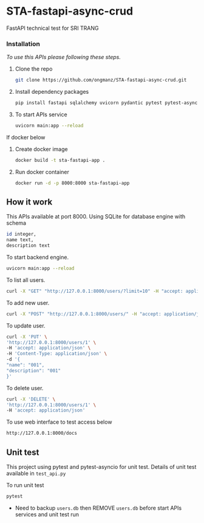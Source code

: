 # STA-fastapi-async-crud
FastAPI technical test for SRI TRANG

### Installation

_To use this APIs please following these steps._

1. Clone the repo
   ```sh
   git clone https://github.com/ongmanz/STA-fastapi-async-crud.git
   ```
2. Install dependency packages
   ```sh
   pip install fastapi sqlalchemy uvicorn pydantic pytest pytest-asyncio httpx
   ```
3. To start APIs service
   ```sh
   uvicorn main:app --reload
   ```

If docker below
1. Create docker image
   ```sh
   docker build -t sta-fastapi-app .
   ```
2. Run docker container
   ```sh
   docker run -d -p 8000:8000 sta-fastapi-app
   ```

## How it work

This APIs available at port 8000.
Using SQLite for database engine with schema
   ```sh
   id integer,
   name text,
   description text
   ```

To start backend engine.
   ```sh
   uvicorn main:app --reload
   ```

To list all users.
   ```sh
   curl -X "GET" "http://127.0.0.1:8000/users/?limit=10" -H "accept: application/json"
   ```

To add new user.
   ```sh
   curl -X "POST" "http://127.0.0.1:8000/users/" -H "accept: application/json" -H "Content-Type: application/json" -d '{"name": "test01", "description": "Test01 description"}'
   ```

To update user.
   ```sh
   curl -X 'PUT' \
   'http://127.0.0.1:8000/users/1' \
   -H 'accept: application/json' \
   -H 'Content-Type: application/json' \
   -d '{
   "name": "001",
   "description": "001"
   }'
   ```

To delete user.
   ```sh
   curl -X 'DELETE' \
   'http://127.0.0.1:8000/users/1' \
   -H 'accept: application/json'
   ```

To use web interface to test access below
   ```sh
   http://127.0.0.1:8000/docs
   ```

## Unit test

This project using pytest and pytest-asyncio for unit test.
Details of unit test available in `test_api.py`

To run unit test
   ```sh
   pytest
   ```

* Need to backup `users.db` then REMOVE `users.db` before start APIs services and unit test run